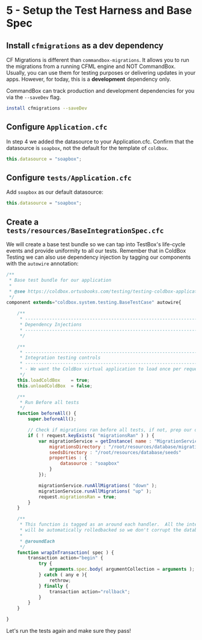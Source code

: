 # 5 - Setup the Test Harness and Base Spec

## Install `cfmigrations` as a dev dependency

CF Migrations is different than `commandbox-migrations`. It allows you to run the migrations from a running CFML engine and NOT CommandBox. Usually, you can use them for testing purposes or delivering updates in your apps. However, for today, this is a **development** dependency only.

CommandBox can track production and development dependencies for you via the `--saveDev` flag.

```sh
install cfmigrations --saveDev
```

## Configure `Application.cfc`

In step 4 we added the datasource to your Application.cfc. Confirm that the datasource is `soapbox`, not the default for the template of `coldbox`.

```js
this.datasource = "soapbox";
```

## Configure `tests/Application.cfc`

Add `soapbox` as our default datasource:

```js
this.datasource = "soapbox";
```

## Create a `tests/resources/BaseIntegrationSpec.cfc`

We will create a base test bundle so we can tap into TestBox's life-cycle events and provide uniformity to all our tests. Remember that in ColdBox Testing we can also use dependency injection by tagging our components with the `autowire` annotation:

```js
/**
 * Base test bundle for our application
 *
 * @see https://coldbox.ortusbooks.com/testing/testing-coldbox-applications/integration-testing
 */
component extends="coldbox.system.testing.BaseTestCase" autowire{

    /**
	 * --------------------------------------------------------------------------
	 * Dependency Injections
	 * --------------------------------------------------------------------------
	 */

    /**
	 * --------------------------------------------------------------------------
	 * Integration testing controls
	 * --------------------------------------------------------------------------
     * - We want the ColdBox virtual application to load once per request and get destroyed at the end of the request.
	 */
    this.loadColdBox    = true;
    this.unloadColdBox  = false;

    /**
     * Run Before all tests
     */
    function beforeAll() {
        super.beforeAll();

        // Check if migrations ran before all tests, if not, prep our database
        if ( ! request.keyExists( "migrationsRan" ) ) {
            var migrationService = getInstance( name : "MigrationService@cfmigrations", initArguments  : {
                migrationsDirectory : "/root/resources/database/migrations",
                seedsDirectory : "/root/resources/database/seeds"
                properties : {
                    datasource : "soapbox"
                }
            });

            migrationService.runAllMigrations( "down" );
            migrationService.runAllMigrations( "up" );
            request.migrationsRan = true;
        }
    }

    /**
     * This function is tagged as an around each handler.  All the integration tests we build
     * will be automatically rolledbacked so we don't corrupt the database with our tests
     *
     * @aroundEach
     */
    function wrapInTransaction( spec ) {
        transaction action="begin" {
            try {
                arguments.spec.body( argumentCollection = arguments );
            } catch ( any e ){
                rethrow;
            } finally {
                transaction action="rollback";
            }
        }
    }

}
```

Let's run the tests again and make sure they pass!
